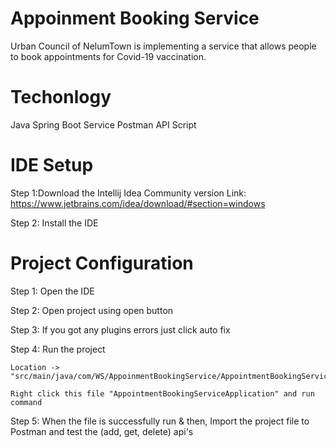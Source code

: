 # Appoinment Booking Service
Urban Council of NelumTown is implementing a service that allows people to book appointments for Covid-19 vaccination.

# Techonlogy 
Java Spring Boot Service
Postman API Script

# IDE Setup

Step 1:Download the Intellij Idea Community version
	Link: https://www.jetbrains.com/idea/download/#section=windows

Step 2: Install the IDE


# Project Configuration

Step 1: Open the IDE

Step 2: Open project using open button

Step 3: If you got any plugins errors just click auto fix

Step 4: Run the project

	Location -> "src/main/java/com/WS/AppoinmentBookingService/AppointmentBookingServiceApplication"
	
	Right click this file "AppointmentBookingServiceApplication" and run command

Step 5: When the file is successfully run & then, Import the project file to Postman and test the (add, get, delete) api's
